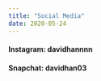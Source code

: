```yaml
---
title: "Social Media"
date: 2020-05-24
---
```

#### Instagram: davidhannnn
#### Snapchat: davidhan03
